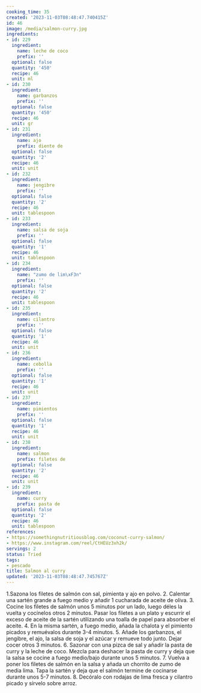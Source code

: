 ```yaml
---
cooking_time: 35
created: '2023-11-03T08:48:47.740415Z'
id: 46
image: /media/salmon-curry.jpg
ingredients:
- id: 229
  ingredient:
    name: leche de coco
    prefix: ''
  optional: false
  quantity: '450'
  recipe: 46
  unit: ml
- id: 230
  ingredient:
    name: garbanzos
    prefix: ''
  optional: false
  quantity: '450'
  recipe: 46
  unit: gr
- id: 231
  ingredient:
    name: ajo
    prefix: diente de
  optional: false
  quantity: '2'
  recipe: 46
  unit: unit
- id: 232
  ingredient:
    name: jengibre
    prefix: ''
  optional: false
  quantity: '2'
  recipe: 46
  unit: tablespoon
- id: 233
  ingredient:
    name: salsa de soja
    prefix: ''
  optional: false
  quantity: '1'
  recipe: 46
  unit: tablespoon
- id: 234
  ingredient:
    name: "zumo de lim\xF3n"
    prefix: ''
  optional: false
  quantity: '2'
  recipe: 46
  unit: tablespoon
- id: 235
  ingredient:
    name: cilantro
    prefix: ''
  optional: false
  quantity: '1'
  recipe: 46
  unit: unit
- id: 236
  ingredient:
    name: cebolla
    prefix: ''
  optional: false
  quantity: '1'
  recipe: 46
  unit: unit
- id: 237
  ingredient:
    name: pimientos
    prefix: ''
  optional: false
  quantity: '1'
  recipe: 46
  unit: unit
- id: 238
  ingredient:
    name: salmon
    prefix: filetes de
  optional: false
  quantity: '2'
  recipe: 46
  unit: unit
- id: 239
  ingredient:
    name: curry
    prefix: pasta de
  optional: false
  quantity: '2'
  recipe: 46
  unit: tablespoon
references:
- https://somethingnutritiousblog.com/coconut-curry-salmon/
- https://www.instagram.com/reel/CtHEUz3xh2k/
servings: 2
status: Tried
tags:
- pescado
title: Salmon al curry
updated: '2023-11-03T08:48:47.745767Z'
---
```


1.Sazona los filetes de salmón con sal, pimienta y ajo en polvo.
2. Calentar una sartén grande a fuego medio y añadir 1 cucharada de aceite de oliva.
3. Cocine los filetes de salmón unos 5 minutos por un lado, luego déles la vuelta y cocínelos otros 2 minutos. Pasar los filetes a un plato y escurrir el exceso de aceite de la sartén utilizando una toalla de papel para absorber el aceite.
4. En la misma sartén, a fuego medio, añada la chalota y el pimiento picados y remuévalos durante 3-4 minutos.
5. Añade los garbanzos, el jengibre, el ajo, la salsa de soja y el azúcar y remueve todo junto. Dejar cocer otros 3 minutos.
6. Sazonar con una pizca de sal y añadir la pasta de curry y la leche de coco. Mezcla para deshacer la pasta de curry y deja que la salsa se cocine a fuego medio/bajo durante unos 5 minutos.
7. Vuelva a poner los filetes de salmón en la salsa y añada un chorrito de zumo de media lima. Tapa la sartén y deja que el salmón termine de cocinarse durante unos 5-7 minutos.
8. Decóralo con rodajas de lima fresca y cilantro picado y sírvelo sobre arroz.

